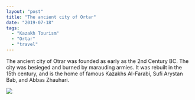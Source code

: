 ```yaml
---
layout: "post"
title: "The ancient city of Ortar"
date: "2019-07-18"
tags: 
  - "Kazakh Tourism"
  - "Ortar"
  - "travel"
---
```


The ancient city of Otrar was founded as early as the 2nd Century ВС. The city was besieged and burned by marauding armies. It was rebuilt in the 15th century, and is the home of famous Kazakhs Al-Farabi, Sufi Arystan Bab, and Abbas Zhauhari.

![](/assets/images/2019-07-18-the-ancient-city-of-ortar-ortar.jpg)